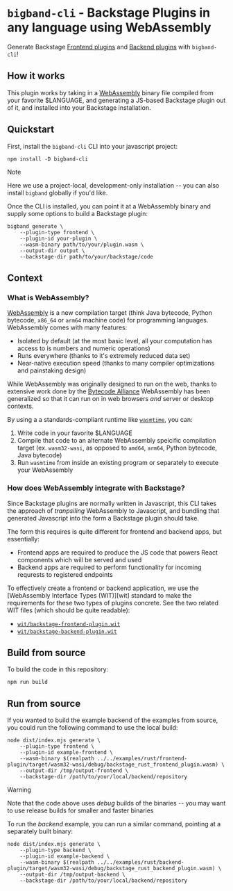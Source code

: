 # `bigband-cli` - Backstage Plugins in any language using WebAssembly

Generate Backstage [Frontend plugins][backstage-docs-frontend-plugin] and [Backend plugins][backstage-docs-backend-plugin] with `bigband-cli`!

[backstage-docs-frontend-plugin]: https://backstage.io/docs/frontend-system/building-plugins/index/
[backstage-docs-backend-plugin]: https://backstage.io/docs/plugins/backend-plugin/

## How it works

This plugin works by taking in a [WebAssembly][wasm] binary file compiled from your favorite $LANGUAGE, and generating a JS-based Backstage plugin out of it, and installed into your Backstage installation.

[wasm]: https://webassembly.org

## Quickstart

First, install the `bigband-cli` CLI into your javascript project:

```console
npm install -D bigband-cli
```

> [!NOTE]
> Here we use a project-local, development-only installation -- you can also install `bigband` globally if you'd like.

Once the CLI is installed, you can point it at a WebAssembly binary and supply some options to build a Backstage plugin:

```console
bigband generate \
    --plugin-type frontend \
    --plugin-id your-plugin \
    --wasm-binary path/to/your/plugin.wasm \
    --output-dir output \
    --backstage-dir path/to/your/backstage/code
```

## Context

### What is WebAssembly?

[WebAssembly][wasm] is a new compilation target (think Java bytecode, Python bytecode, `x86_64` or `arm64` machine code) for programming languages. WebAssembly comes with many features:

- Isolated by default (at the most basic level, all your computation has access to is numbers and numeric operations)
- Runs everywhere (thanks to it's extremely reduced data set)
- Near-native execution speed (thanks to many compiler optimizations and painstaking design)

While WebAssembly was originally designed to run on the web, thanks to extensive work done by the [Bytecode Alliance][bca] WebAssembly has been generalized so that it can run on in web browsers *and* server or desktop contexts.

By using a a standards-compliant runtime like [`wasmtime`][wasmtime], you can:

1. Write code in your favorite $LANGUAGE
2. Compile that code to an alternate WebAssembly speicific compilation target (ex. `wasm32-wasi`, as opposed to `amd64`, `arm64`, Python bytecode, Java bytecode)
3. Run `wasmtime` from inside an existing program or separately to execute your WebAssembly

[wasmtime]: https://wasmtime.dev
[bca]: https://bytecodealliance.org

### How does WebAssembly integrate with Backstage?

Since Backstage plugins are normally written in Javascript, this CLI takes the approach of *tranpsiling* WebAssembly to Javascript, and bundling that generated Javascript into the form a Backstage plugin should take.

The form this requires is quite different for frontend and backend apps, but essentially:

- Frontend apps are required to produce the JS code that powers React components which will be served and used
- Backend apps are required to perform functionality for incoming requrests to registered endpoints

To effectively create a frontend or backend application, we use the [WebAssembly Interface Types (WIT)][wit] standard to make the requirements for these two types of plugins concrete. See the two related WIT files (which should be quite readable):

- [`wit/backstage-frontend-plugin.wit`](./wit/backstage-frontend-plugin.wit)
- [`wit/backstage-backend-plugin.wit`](./wit/backstage-backend-plugin.wit)

## Build from source

To build the code in this repository:

```console
npm run build
```

## Run from source

If you wanted to build the example backend of the examples from source, you could run the following command to use the local build:

```console
node dist/index.mjs generate \
    --plugin-type frontend \
    --plugin-id example-frontend \
    --wasm-binary $(realpath ../../examples/rust/frontend-plugin/target/wasm32-wasi/debug/backstage_rust_frontend_plugin.wasm) \
    --output-dir /tmp/output-frontend \
    --backstage-dir /path/to/your/local/backend/repository
```

> [!WARNING]
> Note that the code above uses *debug* builds of the binaries -- you may want to use release builds for smaller and faster binaries

To run the *backend* example, you can run a similar command, pointing at a separately built binary:

```console
node dist/index.mjs generate \
    --plugin-type backend \
    --plugin-id example-backend \
    --wasm-binary $(realpath ../../examples/rust/backend-plugin/target/wasm32-wasi/debug/backstage_rust_backend_plugin.wasm) \
    --output-dir /tmp/output-backend \
    --backstage-dir /path/to/your/local/backend/repository
```
